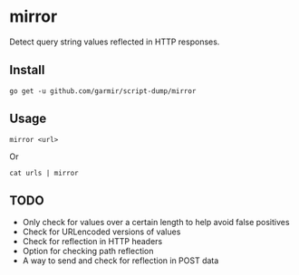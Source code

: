 # mirror
Detect query string values reflected in HTTP responses.

## Install
```
go get -u github.com/garmir/script-dump/mirror
```

## Usage
```
mirror <url>
```

Or

```
cat urls | mirror
```

## TODO
* Only check for values over a certain length to help avoid false positives
* Check for URLencoded versions of values
* Check for reflection in HTTP headers
* Option for checking path reflection
* A way to send and check for reflection in POST data
